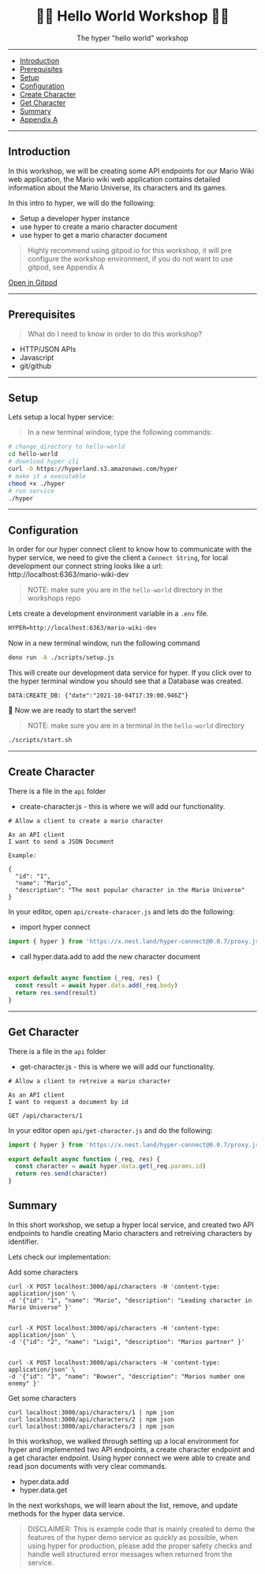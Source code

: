 <h1 align="center">👋🏻 Hello World Workshop 👋🏻</h1>
<p align="center">The hyper "hello world" workshop</p>

---

- [Introduction](#introduction)
- [Prerequisites](#prerequisites)
- [Setup](#setup)
- [Configuration](#configuration)
- [Create Character](#create-character)
- [Get Character](#get-character)
- [Summary](#summary)
- [Appendix A](#appendix-a)

---

## Introduction

In this workshop, we will be creating some API endpoints for our Mario Wiki web application, the
Mario wiki web application contains detailed information about the Mario Universe, its characters
and its games. 

In this intro to hyper, we will do the following:

* Setup a developer hyper instance
* use hyper to create a mario character document
* use hyper to get a mario character document

> Highly recommend using gitpod.io for this workshop, it will pre configure the workshop environment, 
> if you do not want to use gitpod, see Appendix A

[Open in Gitpod](https://gitpod.io#https://github.com/hyper63/workshops/tree/master/hello-world)

---

## Prerequisites

> What do I need to know in order to do this workshop?

- HTTP/JSON APIs
- Javascript
- git/github

---

## Setup 

Lets setup a local hyper service:

> In a new terminal window, type the following commands:

``` sh
# change directory to hello-world
cd hello-world
# download hyper cli
curl -O https://hyperland.s3.amazonaws.com/hyper
# make it a executable
chmod +x ./hyper
# run service
./hyper
```

---

## Configuration

In order for our hyper connect client to know how to communicate with the hyper service, we 
need to give the client a `Connect String`, for local development our connect string looks like
a url: http://localhost:6363/mario-wiki-dev

> NOTE: make sure you are in the `hello-world` directory in the workshops repo

Lets create a development environment variable in a `.env` file.

``` txt
HYPER=http://localhost:6363/mario-wiki-dev
```

Now in a new terminal window, run the following command 

``` sh
deno run -A ./scripts/setup.js
```

This will create our development data service for hyper. If you click over to the hyper terminal window you 
should see that a Database was created.

```
DATA:CREATE_DB: {"date":"2021-10-04T17:39:00.946Z"}
```

🚀 Now we are ready to start the server!

> NOTE: make sure you are in a terminal in the `hello-world` directory

``` sh
./scripts/start.sh
```


---

## Create Character

There is a file in the `api` folder

- create-character.js - this is where we will add our functionality.

```
# Allow a client to create a mario character

As an API client      
I want to send a JSON Document      

Example:

{
  "id": "1",
  "name": "Mario",
  "description": "The most popular character in the Mario Universe"
}
```

In your editor, open `api/create-characer.js` and lets do the following:

- import hyper connect

``` js
import { hyper } from 'https://x.nest.land/hyper-connect@0.0.7/proxy.js'
```

- call hyper.data.add to add the new character document

``` js
  
export default async function (_req, res) {
  const result = await hyper.data.add(_req.body)
  return res.send(result)
}

```

---

## Get Character

There is a file in the `api` folder

- get-character.js - this is where we will add our functionality.

```
# Allow a client to retreive a mario character

As an API client      
I want to request a document by id

GET /api/characters/1
```

In your editor open `api/get-character.js` and do the following:

``` js
import { hyper } from 'https://x.nest.land/hyper-connect@0.0.7/proxy.js'

export default async function (_req, res) {
  const character = await hyper.data.get(_req.params.id)
  return res.send(character)
}
```

## Summary

In this short workshop, we setup a hyper local service, and created two
API endpoints to handle creating Mario characters and retreiving characters
by identifier.

Lets check our implementation:

Add some characters

``` curl
curl -X POST localhost:3000/api/characters -H 'content-type: application/json' \
-d '{"id": "1", "name": "Mario", "description": "Leading character in Mario Universe" }'


curl -X POST localhost:3000/api/characters -H 'content-type: application/json' \
-d '{"id": "2", "name": "Luigi", "description": "Marios partner" }'


curl -X POST localhost:3000/api/characters -H 'content-type: application/json' \
-d '{"id": "3", "name": "Bowser", "description": "Marios number one enemy" }'

```

Get some characters

``` curl
curl localhost:3000/api/characters/1 | npm json
curl localhost:3000/api/characters/2 | npm json
curl localhost:3000/api/characters/3 | npm json

```

In this workshop, we walked through setting up a local environment for hyper and implemented two 
API endpoints, a create character endpoint and a get character endpoint. Using hyper connect we were 
able to create and read json documents with very clear commands.

- hyper.data.add
- hyper.data.get

In the next workshops, we will learn about the list, remove, and update methods for the hyper data service.

> DISCLAIMER: This is example code that is mainly created to demo the features of the hyper demo service as 
> quickly as possible, when using hyper for production, please add the proper safety checks and handle 
> well structured error messages when returned from the service.
